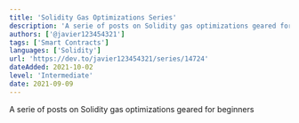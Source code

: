 ```yaml
---
title: 'Solidity Gas Optimizations Series'
description: 'A serie of posts on Solidity gas optimizations geared for beginners'
authors: ['@javier123454321']
tags: ['Smart Contracts']
languages: ['Solidity']
url: 'https://dev.to/javier123454321/series/14724'
dateAdded: 2021-10-02
level: 'Intermediate'
date: 2021-09-09
---
```


A serie of posts on Solidity gas optimizations geared for beginners